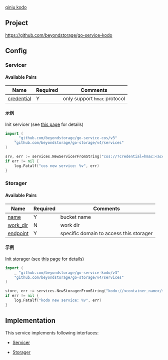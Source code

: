 [qiniu kodo](https://www.qiniu.com/products/kodo)

## Project

<https://github.com/beyondstorage/go-service-kodo>

## Config

### Servicer

#### Available Pairs

| Name                                         | Required | Comments                     |
| -------------------------------------------- | -------- | ---------------------------- |
| [credential](go-storage/pairs/credential.md) | Y        | only support `hmac` protocol |

#### 示例

Init servicer (see [this page](go-storage/operations/index.md#how-to-initialize-a-servicerstorager) for details)

```go
import (
    _ "github.com/beyondstorage/go-service-cos/v3"
    "github.com/beyondstorage/go-storage/v4/services"
)

srv, err := services.NewServicerFromString("cos://?credential=hmac:<account_name>:<account_key>")
if err != nil {
    log.Fatalf("cos new service: %v", err)
}
```

### Storager

#### Available Pairs

| Name                                     | Required | Comments                                |
| ---------------------------------------- | -------- | --------------------------------------- |
| [name](go-storage/pairs/name.md)         | Y        | bucket name                             |
| [work_dir](go-storage/pairs/work_dir.md) | N        | work dir                                |
| [endpoint](go-storage/pairs/endpoint.md) | Y        | specific domain to access this storager |

#### 示例

Init storager (see [this page](go-storage/operations/index.md#how-to-initialize-a-servicerstorager) for details)

```go
import (
    _ "github.com/beyondstorage/go-service-kodo/v3"
    "github.com/beyondstorage/go-storage/v4/services"
)

store, err := services.NewStoragerFromString("kodo://<container_name>/<work_dir>?credential=hmac:<account_name>:<account_key>&endpoint=http:<domain>")
if err != nil {
    log.Fatalf("kodo new service: %v", err)
}
```

## Implementation

This service implements following interfaces:

- [Servicer](../operations/servicer/index.md)

- [Storager](../operations/storager/index.md)